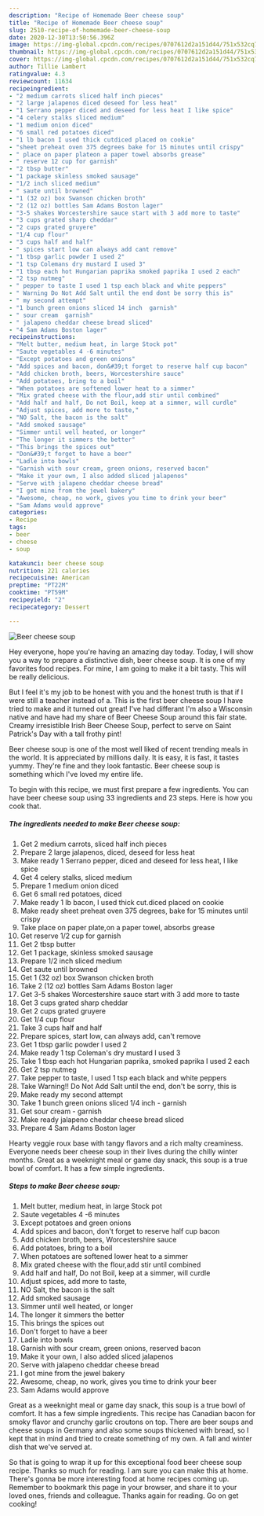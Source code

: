 ```yaml
---
description: "Recipe of Homemade Beer cheese soup"
title: "Recipe of Homemade Beer cheese soup"
slug: 2510-recipe-of-homemade-beer-cheese-soup
date: 2020-12-30T13:50:56.396Z
image: https://img-global.cpcdn.com/recipes/0707612d2a151d44/751x532cq70/beer-cheese-soup-recipe-main-photo.jpg
thumbnail: https://img-global.cpcdn.com/recipes/0707612d2a151d44/751x532cq70/beer-cheese-soup-recipe-main-photo.jpg
cover: https://img-global.cpcdn.com/recipes/0707612d2a151d44/751x532cq70/beer-cheese-soup-recipe-main-photo.jpg
author: Tillie Lambert
ratingvalue: 4.3
reviewcount: 11634
recipeingredient:
- "2 medium carrots sliced half inch pieces"
- "2 large jalapenos diced deseed for less heat"
- "1 Serrano pepper diced and deseed for less heat I like spice"
- "4 celery stalks sliced medium"
- "1 medium onion diced"
- "6 small red potatoes diced"
- "1 lb bacon I used thick cutdiced placed on cookie"
- "sheet preheat oven 375 degrees bake for 15 minutes until crispy"
- " place on paper plateon a paper towel absorbs grease"
- " reserve 12 cup for garnish"
- "2 tbsp butter"
- "1 package skinless smoked sausage"
- "1/2 inch sliced medium"
- " saute until browned"
- "1 (32 oz) box Swanson chicken broth"
- "2 (12 oz) bottles Sam Adams Boston lager"
- "3-5 shakes Worcestershire sauce start with 3 add more to taste"
- "3 cups grated sharp cheddar"
- "2 cups grated gruyere"
- "1/4 cup flour"
- "3 cups half and half"
- " spices start low can always add cant remove"
- "1 tbsp garlic powder I used 2"
- "1 tsp Colemans dry mustard I used 3"
- "1 tbsp each hot Hungarian paprika smoked paprika I used 2 each"
- "2 tsp nutmeg"
- " pepper to taste I used 1 tsp each black and white peppers"
- " Warning Do Not Add Salt until the end dont be sorry this is"
- " my second attempt"
- "1 bunch green onions sliced 14 inch  garnish"
- " sour cream  garnish"
- " jalapeno cheddar cheese bread sliced"
- "4 Sam Adams Boston lager"
recipeinstructions:
- "Melt butter, medium heat, in large Stock pot"
- "Saute vegetables 4 -6 minutes"
- "Except potatoes and green onions"
- "Add spices and bacon, don&#39;t forget to reserve half cup bacon"
- "Add chicken broth, beers, Worcestershire sauce"
- "Add potatoes, bring to a boil"
- "When potatoes are softened lower heat to a simmer"
- "Mix grated cheese with the flour,add stir until combined"
- "Add half and half, Do not Boil, keep at a simmer, will curdle"
- "Adjust spices, add more to taste,"
- "NO Salt, the bacon is the salt"
- "Add smoked sausage"
- "Simmer until well heated, or longer"
- "The longer it simmers the better"
- "This brings the spices out"
- "Don&#39;t forget to have a beer"
- "Ladle into bowls"
- "Garnish with sour cream, green onions, reserved bacon"
- "Make it your own, I also added sliced jalapenos"
- "Serve with jalapeno cheddar cheese bread"
- "I got mine from the jewel bakery"
- "Awesome, cheap, no work, gives you time to drink your beer"
- "Sam Adams would approve"
categories:
- Recipe
tags:
- beer
- cheese
- soup

katakunci: beer cheese soup 
nutrition: 221 calories
recipecuisine: American
preptime: "PT22M"
cooktime: "PT59M"
recipeyield: "2"
recipecategory: Dessert

---
```



![Beer cheese soup](https://img-global.cpcdn.com/recipes/0707612d2a151d44/751x532cq70/beer-cheese-soup-recipe-main-photo.jpg)

Hey everyone, hope you're having an amazing day today. Today, I will show you a way to prepare a distinctive dish, beer cheese soup. It is one of my favorites food recipes. For mine, I am going to make it a bit tasty. This will be really delicious.

But I feel it&#39;s my job to be honest with you and the honest truth is that if I were still a teacher instead of a. This is the first beer cheese soup I have tried to make and it turned out great! I&#39;ve had differant I&#39;m also a Wisconsin native and have had my share of Beer Cheese Soup around this fair state. Creamy irresistible Irish Beer Cheese Soup, perfect to serve on Saint Patrick&#39;s Day with a tall frothy pint!

Beer cheese soup is one of the most well liked of recent trending meals in the world. It is appreciated by millions daily. It is easy, it is fast, it tastes yummy. They're fine and they look fantastic. Beer cheese soup is something which I've loved my entire life.


To begin with this recipe, we must first prepare a few ingredients. You can have beer cheese soup using 33 ingredients and 23 steps. Here is how you cook that.

<!--inarticleads1-->

##### The ingredients needed to make Beer cheese soup:

1. Get 2 medium carrots, sliced half inch pieces
1. Prepare 2 large jalapenos, diced, deseed for less heat
1. Make ready 1 Serrano pepper, diced and deseed for less heat, I like spice
1. Get 4 celery stalks, sliced medium
1. Prepare 1 medium onion diced
1. Get 6 small red potatoes, diced
1. Make ready 1 lb bacon, I used thick cut.diced placed on cookie
1. Make ready sheet preheat oven 375 degrees, bake for 15 minutes until crispy
1. Take  place on paper plate,on a paper towel, absorbs grease
1. Get  reserve 1/2 cup for garnish
1. Get 2 tbsp butter
1. Get 1 package, skinless smoked sausage
1. Prepare 1/2 inch sliced medium
1. Get  saute until browned
1. Get 1 (32 oz) box Swanson chicken broth
1. Take 2 (12 oz) bottles Sam Adams Boston lager
1. Get 3-5 shakes Worcestershire sauce start with 3 add more to taste
1. Get 3 cups grated sharp cheddar
1. Get 2 cups grated gruyere
1. Get 1/4 cup flour
1. Take 3 cups half and half
1. Prepare  spices, start low, can always add, can&#39;t remove
1. Get 1 tbsp garlic powder I used 2
1. Make ready 1 tsp Coleman&#39;s dry mustard I used 3
1. Take 1 tbsp each hot Hungarian paprika, smoked paprika I used 2 each
1. Get 2 tsp nutmeg
1. Take  pepper to taste, I used 1 tsp each black and white peppers
1. Take  Warning!! Do Not Add Salt until the end, don&#39;t be sorry, this is
1. Make ready  my second attempt
1. Take 1 bunch green onions sliced 1/4 inch - garnish
1. Get  sour cream - garnish
1. Make ready  jalapeno cheddar cheese bread sliced
1. Prepare 4 Sam Adams Boston lager


Hearty veggie roux base with tangy flavors and a rich malty creaminess. Everyone needs beer cheese soup in their lives during the chilly winter months. Great as a weeknight meal or game day snack, this soup is a true bowl of comfort. It has a few simple ingredients. 

<!--inarticleads2-->

##### Steps to make Beer cheese soup:

1. Melt butter, medium heat, in large Stock pot
1. Saute vegetables 4 -6 minutes
1. Except potatoes and green onions
1. Add spices and bacon, don&#39;t forget to reserve half cup bacon
1. Add chicken broth, beers, Worcestershire sauce
1. Add potatoes, bring to a boil
1. When potatoes are softened lower heat to a simmer
1. Mix grated cheese with the flour,add stir until combined
1. Add half and half, Do not Boil, keep at a simmer, will curdle
1. Adjust spices, add more to taste,
1. NO Salt, the bacon is the salt
1. Add smoked sausage
1. Simmer until well heated, or longer
1. The longer it simmers the better
1. This brings the spices out
1. Don&#39;t forget to have a beer
1. Ladle into bowls
1. Garnish with sour cream, green onions, reserved bacon
1. Make it your own, I also added sliced jalapenos
1. Serve with jalapeno cheddar cheese bread
1. I got mine from the jewel bakery
1. Awesome, cheap, no work, gives you time to drink your beer
1. Sam Adams would approve


Great as a weeknight meal or game day snack, this soup is a true bowl of comfort. It has a few simple ingredients. This recipe has Canadian bacon for smoky flavor and crunchy garlic croutons on top. There are beer soups and cheese soups in Germany and also some soups thickened with bread, so I kept that in mind and tried to create something of my own. A fall and winter dish that we&#39;ve served at. 

So that is going to wrap it up for this exceptional food beer cheese soup recipe. Thanks so much for reading. I am sure you can make this at home. There's gonna be more interesting food at home recipes coming up. Remember to bookmark this page in your browser, and share it to your loved ones, friends and colleague. Thanks again for reading. Go on get cooking!
